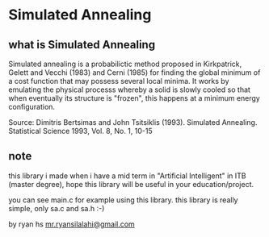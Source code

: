 # Simulated Annealing

## what is Simulated Annealing

Simulated annealing is a probabilictic method proposed in Kirkpatrick, Gelett
and Vecchi (1983) and Cerni (1985) for finding the global minimum of a cost
function that may possess several local minima. It works by emulating the
physical processs whereby a solid is slowly cooled so that when eventually its
structure is "frozen", this happens at a minimum energy configuration.

Source: Dimitris Bertsimas and John Tsitsiklis (1993). Simulated Annealing.
Statistical Science 1993, Vol. 8, No. 1, 10-15


## note

this library i made when i have a mid term in "Artificial Intelligent" in ITB (master degree),
hope this library will be useful in your education/project.

you can see main.c for example using this library.
this library is really simple, only sa.c and sa.h :-)

by ryan hs <mr.ryansilalahi@gmail.com>
